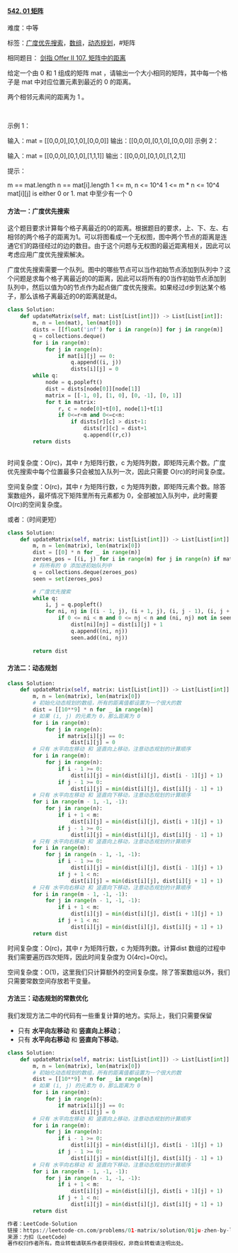 #### [542. 01 矩阵](https://leetcode-cn.com/problems/01-matrix/)

难度：中等

标签：[广度优先搜索](../Topic/广度优先搜索.md)，[数组](../Topic/数组.md)，[动态规划](../Topic/动态规划.md)，#矩阵

相同题目： [剑指 Offer II 107. 矩阵中的距离](https://leetcode-cn.com/problems/2bCMpM/)

给定一个由 0 和 1 组成的矩阵 mat ，请输出一个大小相同的矩阵，其中每一个格子是 mat 中对应位置元素到最近的 0 的距离。

两个相邻元素间的距离为 1 。

 

示例 1：



输入：mat = [[0,0,0],[0,1,0],[0,0,0]]
输出：[[0,0,0],[0,1,0],[0,0,0]]
示例 2：



输入：mat = [[0,0,0],[0,1,0],[1,1,1]]
输出：[[0,0,0],[0,1,0],[1,2,1]]


提示：

m == mat.length
n == mat[i].length
1 <= m, n <= 10^4
1 <= m * n <= 10^4
mat[i][j] is either 0 or 1.
mat 中至少有一个 0 



#### 方法一：广度优先搜索

这个题目要求计算每个格子离最近的0的距离。根据题目的要求，上、下、左、右相邻的两个格子的距离为1。可以将图看成一个无权图，图中两个节点的距离是连通它们的路径经过的边的数目。由于这个问题与无权图的最近距离相关，因此可以考虑应用广度优先搜索解决。

广度优先搜索需要一个队列。图中的哪些节点可以当作初始节点添加到队列中？这个问题是求每个格子离最近的0的距离，因此可以将所有的0当作初始节点添加到队列中，然后以值为0的节点作为起点做广度优先搜索。如果经过d步到达某个格子，那么该格子离最近的0的距离就是d。

```python
class Solution:
    def updateMatrix(self, mat: List[List[int]]) -> List[List[int]]:
        m, n = len(mat), len(mat[0])
        dists = [[float('inf') for i in range(n)] for j in range(m)]
        q = collections.deque()
        for i in range(m):
            for j in range(n):
                if mat[i][j] == 0:
                    q.append((i, j))
                    dists[i][j] = 0
        while q:
            node = q.popleft()
            dist = dists[node[0]][node[1]]
            matrix = [[-1, 0], [1, 0], [0, -1], [0, 1]]
            for t in matrix:
                r, c = node[0]+t[0], node[1]+t[1]
                if 0<=r<m and 0<=c<n:
                    if dists[r][c] > dist+1:
                        dists[r][c] = dist+1
                        q.append((r,c))
        return dists
   
```

 时间复杂度：O(rc)，其中 r 为矩阵行数，c 为矩阵列数，即矩阵元素个数。广度优先搜索中每个位置最多只会被加入队列一次，因此只需要 O(rc)的时间复杂度。

空间复杂度：O(rc)，其中 r 为矩阵行数，c 为矩阵列数，即矩阵元素个数。除答案数组外，最坏情况下矩阵里所有元素都为 0，全部被加入队列中，此时需要 O(rc)的空间复杂度。

或者：（时间更短）

```python
class Solution:
    def updateMatrix(self, matrix: List[List[int]]) -> List[List[int]]:
        m, n = len(matrix), len(matrix[0])
        dist = [[0] * n for _ in range(m)]
        zeroes_pos = [(i, j) for i in range(m) for j in range(n) if matrix[i][j] == 0]
        # 将所有的 0 添加进初始队列中
        q = collections.deque(zeroes_pos)
        seen = set(zeroes_pos)

        # 广度优先搜索
        while q:
            i, j = q.popleft()
            for ni, nj in [(i - 1, j), (i + 1, j), (i, j - 1), (i, j + 1)]:
                if 0 <= ni < m and 0 <= nj < n and (ni, nj) not in seen:
                    dist[ni][nj] = dist[i][j] + 1
                    q.append((ni, nj))
                    seen.add((ni, nj))
        
        return dist
```



#### 方法二：动态规划

```python
class Solution:
    def updateMatrix(self, matrix: List[List[int]]) -> List[List[int]]:
        m, n = len(matrix), len(matrix[0])
        # 初始化动态规划的数组，所有的距离值都设置为一个很大的数
        dist = [[10**9] * n for _ in range(m)]
        # 如果 (i, j) 的元素为 0，那么距离为 0
        for i in range(m):
            for j in range(n):
                if matrix[i][j] == 0:
                    dist[i][j] = 0
        # 只有 水平向左移动 和 竖直向上移动，注意动态规划的计算顺序
        for i in range(m):
            for j in range(n):
                if i - 1 >= 0:
                    dist[i][j] = min(dist[i][j], dist[i - 1][j] + 1)
                if j - 1 >= 0:
                    dist[i][j] = min(dist[i][j], dist[i][j - 1] + 1)
        # 只有 水平向左移动 和 竖直向下移动，注意动态规划的计算顺序
        for i in range(m - 1, -1, -1):
            for j in range(n):
                if i + 1 < m:
                    dist[i][j] = min(dist[i][j], dist[i + 1][j] + 1)
                if j - 1 >= 0:
                    dist[i][j] = min(dist[i][j], dist[i][j - 1] + 1)
        # 只有 水平向右移动 和 竖直向上移动，注意动态规划的计算顺序
        for i in range(m):
            for j in range(n - 1, -1, -1):
                if i - 1 >= 0:
                    dist[i][j] = min(dist[i][j], dist[i - 1][j] + 1)
                if j + 1 < n:
                    dist[i][j] = min(dist[i][j], dist[i][j + 1] + 1)
        # 只有 水平向右移动 和 竖直向下移动，注意动态规划的计算顺序
        for i in range(m - 1, -1, -1):
            for j in range(n - 1, -1, -1):
                if i + 1 < m:
                    dist[i][j] = min(dist[i][j], dist[i + 1][j] + 1)
                if j + 1 < n:
                    dist[i][j] = min(dist[i][j], dist[i][j + 1] + 1)
        return dist
```

时间复杂度：O(rc)，其中 r 为矩阵行数，c 为矩阵列数。计算dist 数组的过程中我们需要遍历四次矩阵，因此时间复杂度为 O(4rc)=O(rc)。

空间复杂度：O(1)，这里我们只计算额外的空间复杂度。除了答案数组以外，我们只需要常数空间存放若干变量。

#### 方法三：动态规划的常数优化

我们发现方法二中的代码有一些重复计算的地方。实际上，我们只需要保留

- 只有 **水平向左移动** 和 **竖直向上移动**；
- 只有 **水平向右移动** 和 **竖直向下移动**。

```python
class Solution:
    def updateMatrix(self, matrix: List[List[int]]) -> List[List[int]]:
        m, n = len(matrix), len(matrix[0])
        # 初始化动态规划的数组，所有的距离值都设置为一个很大的数
        dist = [[10**9] * n for _ in range(m)]
        # 如果 (i, j) 的元素为 0，那么距离为 0
        for i in range(m):
            for j in range(n):
                if matrix[i][j] == 0:
                    dist[i][j] = 0
        # 只有 水平向左移动 和 竖直向上移动，注意动态规划的计算顺序
        for i in range(m):
            for j in range(n):
                if i - 1 >= 0:
                    dist[i][j] = min(dist[i][j], dist[i - 1][j] + 1)
                if j - 1 >= 0:
                    dist[i][j] = min(dist[i][j], dist[i][j - 1] + 1)
        # 只有 水平向右移动 和 竖直向下移动，注意动态规划的计算顺序
        for i in range(m - 1, -1, -1):
            for j in range(n - 1, -1, -1):
                if i + 1 < m:
                    dist[i][j] = min(dist[i][j], dist[i + 1][j] + 1)
                if j + 1 < n:
                    dist[i][j] = min(dist[i][j], dist[i][j + 1] + 1)
        return dist

作者：LeetCode-Solution
链接：https://leetcode-cn.com/problems/01-matrix/solution/01ju-zhen-by-leetcode-solution/
来源：力扣（LeetCode）
著作权归作者所有。商业转载请联系作者获得授权，非商业转载请注明出处。
```


